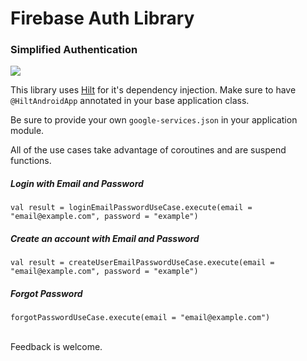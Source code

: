 # Firebase Auth Library
### Simplified Authentication

[![](https://jitpack.io/v/SomeKoder/firebase-auth-library.svg)](https://jitpack.io/#SomeKoder/firebase-auth-library)

This library uses [Hilt](https://developer.android.com/training/dependency-injection/hilt-android) for it's dependency injection. Make sure to have `@HiltAndroidApp` annotated in your base application class.

Be sure to provide your own `google-services.json` in your application module.

All of the use cases take advantage of coroutines and are suspend functions.

##### Login with Email and Password
`val result = loginEmailPasswordUseCase.execute(email = "email@example.com", password = "example")`

##### Create an account with Email and Password
`val result = createUserEmailPasswordUseCase.execute(email = "email@example.com", password = "example")`

##### Forgot Password
`forgotPasswordUseCase.execute(email = "email@example.com")`

<br/>
Feedback is welcome. 